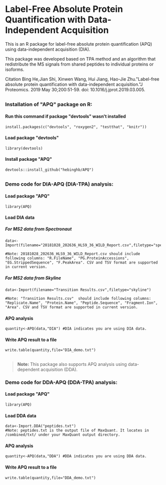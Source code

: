 # Label-Free Absolute Protein Quantification with Data-Independent Acquisition

This is an R package for label-free absolute protein quantification (APQ) using data-independent acquisition (DIA).

This package was developed based on TPA method and an algorithm that redistribute the MS signals from shared peptides to individual proteins or isoforms.

Citation 
Bing He,Jian Shi, Xinwen Wang, Hui Jiang, Hao-Jie Zhu."Label-free absolute protein quantification with data-independent acquisition."J Proteomics. 2019 May 30;200:51-59. doi: 10.1016/j.jprot.2019.03.005.

##
### Installation of "APQ" package on R:
#### Run this command if package "devtools" wasn't installed
    install.packages(c("devtools", "roxygen2", "testthat", "knitr"))
#### Load package "devtools"
    library(devtools)
#### Install package "APQ"
    devtools::install_github("hebinghb/APQ")

##
### Demo code for DIA-APQ (DIA-TPA) analysis:
#### Load package "APQ"
    library(APQ)
#### Load DIA data
##### For MS2 data from Spectronaut
    data<-Import(filename="20181028_202636_HLS9_36_WILD_Report.csv",filetype="spectronaut")

    #Note: 20181028_202636_HLS9_36_WILD_Report.csv should include following columns: "R.FileName", "PG.ProteinAccessions", "EG.StrippedSequence", "F.PeakArea". CSV and TSV format are supported in current version.
##### For MS2 data from Skyline
    data<-Import(filename="Transition Results.csv",filetype="skyline")

    #Note: "Transition Results.csv"  should include following columns: "Replicate.Name", "Protein.Name", "Peptide.Sequence", "Fragment.Ion", "Area". CSV and TSV format are supported in current version.
#### APQ analysis
    quantity<-APQ(data,"DIA") #DIA indicates you are using DIA data.
#### Write APQ result to a file
    write.table(quantity,file="DIA_demo.txt")




###
##
>**Note:** This package also supports APQ analysis using data-dependent acquisition (DDA).
### Demo code for DDA-APQ (DDA-TPA) analysis:
#### Load package "APQ"
    library(APQ)
#### Load DDA data
    data<-Import.DDA("peptides.txt")
    #Note: peptides.txt is the output file of MaxQuant. It locates in /combined/txt/ under your MaxQuant output directory. 
#### APQ analysis
    quantity<-APQ(data,"DDA") #DDA indicates you are using DDA data.
#### Write APQ result to a file
    write.table(quantity,file="DDA_demo.txt")
